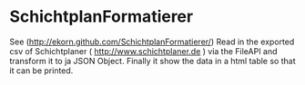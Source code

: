 SchichtplanFormatierer 
======================

See (http://ekorn.github.com/SchichtplanFormatierer/)
Read in the exported csv of Schichtplaner ( http://www.schichtplaner.de ) via the FileAPI and transform it to ja JSON Object. Finally it show the data in a html table so that it can be printed. 
